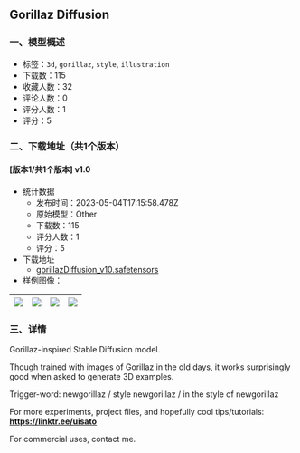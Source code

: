 ## Gorillaz Diffusion
### 一、模型概述

- 标签：`3d`, `gorillaz`, `style`, `illustration`
- 下载数：115
- 收藏人数：32
- 评论人数：0
- 评分人数：1
- 评分：5

### 二、下载地址（共1个版本）

#### [版本1/共1个版本] v1.0

- 统计数据
  - 发布时间：2023-05-04T17:15:58.478Z
  - 原始模型：Other
  - 下载数：115
  - 评分人数：1
  - 评分：5
- 下载地址
  - [gorillazDiffusion_v10.safetensors](https://civitai.com/api/download/models/62354)
- 样例图像：

| <img src="https://image.civitai.com/xG1nkqKTMzGDvpLrqFT7WA/36eca38a-c0bb-47e0-920a-eeb3c13cc4b5/width=450/685995.jpeg" /> | <img src="https://image.civitai.com/xG1nkqKTMzGDvpLrqFT7WA/d6ad8576-427e-440a-8ad8-5496f8fa3d19/width=450/686037.jpeg" /> | <img src="https://image.civitai.com/xG1nkqKTMzGDvpLrqFT7WA/2c19c3f2-968f-42f4-b419-686a9a6bab89/width=450/686028.jpeg" /> | <img src="https://image.civitai.com/xG1nkqKTMzGDvpLrqFT7WA/064252aa-fea3-490a-8f82-d43229116863/width=450/685993.jpeg" /> |
| ---- | ---- | ---- | ---- |


### 三、详情
<p>Gorillaz-inspired Stable Diffusion model.<br /></p><p>Though trained with images of Gorillaz in the old days, it works surprisingly good when asked to generate 3D examples.<br /></p><p>Trigger-word: newgorillaz / style newgorillaz / in the style of newgorillaz<br /></p><p>For more experiments, project files, and hopefully cool tips/tutorials: <a target="_blank" rel="ugc" href="https://linktr.ee/uisato"><strong><u>https://linktr.ee/uisato</u></strong></a><br /></p><p>For commercial uses, contact me.</p>